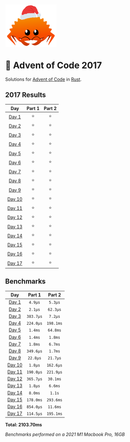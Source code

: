 <img src="./.assets/christmas_ferris.png" width="164">

# 🎄 Advent of Code 2017

Solutions for [Advent of Code](https://adventofcode.com/) in [Rust](https://www.rust-lang.org/).

<!--- advent_readme_stars table --->
## 2017 Results

| Day | Part 1 | Part 2 |
| :---: | :---: | :---: |
| [Day 1](https://adventofcode.com/2017/day/1) | ⭐ | ⭐ |
| [Day 2](https://adventofcode.com/2017/day/2) | ⭐ | ⭐ |
| [Day 3](https://adventofcode.com/2017/day/3) | ⭐ | ⭐ |
| [Day 4](https://adventofcode.com/2017/day/4) | ⭐ | ⭐ |
| [Day 5](https://adventofcode.com/2017/day/5) | ⭐ | ⭐ |
| [Day 6](https://adventofcode.com/2017/day/6) | ⭐ | ⭐ |
| [Day 7](https://adventofcode.com/2017/day/7) | ⭐ | ⭐ |
| [Day 8](https://adventofcode.com/2017/day/8) | ⭐ | ⭐ |
| [Day 9](https://adventofcode.com/2017/day/9) | ⭐ | ⭐ |
| [Day 10](https://adventofcode.com/2017/day/10) | ⭐ | ⭐ |
| [Day 11](https://adventofcode.com/2017/day/11) | ⭐ | ⭐ |
| [Day 12](https://adventofcode.com/2017/day/12) | ⭐ | ⭐ |
| [Day 13](https://adventofcode.com/2017/day/13) | ⭐ | ⭐ |
| [Day 14](https://adventofcode.com/2017/day/14) | ⭐ | ⭐ |
| [Day 15](https://adventofcode.com/2017/day/15) | ⭐ | ⭐ |
| [Day 16](https://adventofcode.com/2017/day/16) | ⭐ | ⭐ |
| [Day 17](https://adventofcode.com/2017/day/17) | ⭐ | ⭐ |
<!--- advent_readme_stars table --->

<!--- benchmarking table --->
## Benchmarks

| Day | Part 1 | Part 2 |
| :---: | :---: | :---:  |
| [Day 1](./src/bin/01.rs) | `4.9µs` | `5.3µs` |
| [Day 2](./src/bin/02.rs) | `2.1µs` | `62.3µs` |
| [Day 3](./src/bin/03.rs) | `383.7µs` | `7.2µs` |
| [Day 4](./src/bin/04.rs) | `224.0µs` | `198.1ms` |
| [Day 5](./src/bin/05.rs) | `1.4ms` | `64.8ms` |
| [Day 6](./src/bin/06.rs) | `1.4ms` | `1.8ms` |
| [Day 7](./src/bin/07.rs) | `1.8ms` | `6.7ms` |
| [Day 8](./src/bin/08.rs) | `349.6µs` | `1.7ms` |
| [Day 9](./src/bin/09.rs) | `22.8µs` | `21.7µs` |
| [Day 10](./src/bin/10.rs) | `1.8µs` | `162.6µs` |
| [Day 11](./src/bin/11.rs) | `190.0µs` | `221.9µs` |
| [Day 12](./src/bin/12.rs) | `365.7µs` | `30.1ms` |
| [Day 13](./src/bin/13.rs) | `1.8µs` | `6.6ms` |
| [Day 14](./src/bin/14.rs) | `8.0ms` | `1.1s` |
| [Day 15](./src/bin/15.rs) | `178.0ms` | `293.6ms` |
| [Day 16](./src/bin/16.rs) | `854.0µs` | `11.6ms` |
| [Day 17](./src/bin/17.rs) | `114.5µs` | `195.1ms` |

**Total: 2103.70ms**
<!--- benchmarking table --->

*Benchmarks performed on a 2021 M1 Macbook Pro, 16GB*
